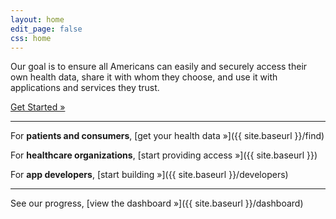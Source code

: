 ```yaml
---
layout: home
edit_page: false
css: home
---
```


<div class="overview">
  <p>Our goal is to ensure all Americans can easily and securely access their own health data, share it with whom they choose, and use it with applications and services they trust.<p>
  <div class="get-started"><a href="{{ site.baseurl }}/get-started">Get Started »</a></div>
</div>

---

For **patients and consumers**, [get your health data »]({{ site.baseurl }}/find)

For **healthcare organizations**, [start providing access »]({{ site.baseurl }})

For **app developers**, [start building »]({{ site.baseurl }}/developers)

---

See our progress, [view the dashboard »]({{ site.baseurl }}/dashboard)

